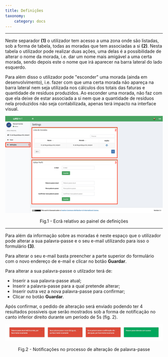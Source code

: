 ```yaml
---
title: Definições
taxonomy:
    category: docs
---
```


---

Neste separador **(1)** o utilizador tem acesso a uma zona onde são listadas, sob a forma de tabela, todas as moradas que tem associadas a si **(2)**. Nesta tabela o utilizador pode realizar duas ações, uma delas é a possibilidade de alterar o nome da morada, i.e. dar um nome mais amigável a uma certa morada, sendo depois este o nome que irá aparecer na barra lateral do lado esquerdo.  

Para além disso o utilizador pode "esconder" uma morada (ainda em desenvolvimento), i.e. fazer com que uma certa morada não apareça na barra lateral nem seja utilizada nos cálculos dos totais das faturas e quantidade de resíduos produzidos. Ao esconder uma morada, não faz com que ela deixe de estar associada a si nem que a quantidade de resíduos nela produzidos não seja contabilizada, apenas terá impacto na interface visual.  

![Settings](user_personal_settings_pt.jpg)
<center>Fig.1 - Ecrã relativo ao painel de definições</center>

---

Para além da informação sobre as moradas é neste espaço que o utilizador pode alterar a sua palavra-passe e o seu e-mail utilizando para isso o formulário **(3)**. 

Para alterar o seu e-mail basta preencher a parte superior do formulário com o novo endereço de e-mail e clicar no botão **Guardar**.

Para alterar a sua palavra-passe o utilzador terá de:

* Inserir a sua palavra-passe atual;
* Inserir a palavra-passe para a qual pretende alterar;
* Inserir outra vez a nova palavra-passe para confirmar;
* Clicar no botão **Guardar**. 

Após confirmar, o pedido de alteração será enviado podendo ter 4 resultados possíveis que serão mostrados sob a forma de notificação no canto inferior direito durante um período de 5s (fig. 2).

![Notifications](cpNotifications_pt.jpg?resize=1080)
<center>Fig.2 - Notificações no processo de alteração de palavra-passe</center>
